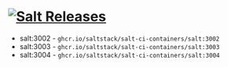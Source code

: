 # [![Salt Releases](https://github.com/saltstack/salt-ci-containers/actions/workflows/salt.yml/badge.svg)](https://github.com/saltstack/salt-ci-containers/actions/workflows/salt.yml)

- salt:3002 - `ghcr.io/saltstack/salt-ci-containers/salt:3002`
- salt:3003 - `ghcr.io/saltstack/salt-ci-containers/salt:3003`
- salt:3004 - `ghcr.io/saltstack/salt-ci-containers/salt:3004`
